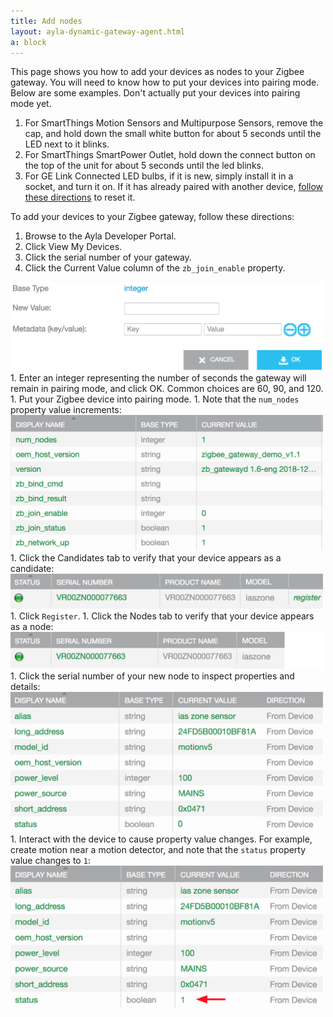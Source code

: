 ```yaml
---
title: Add nodes
layout: ayla-dynamic-gateway-agent.html
a: block
---
```


This page shows you how to add your devices as nodes to your Zigbee gateway. You will need to know how to put your devices into pairing mode. Below are some examples. Don't actually put your devices into pairing mode yet. 

1. For SmartThings Motion Sensors and Multipurpose Sensors, remove the cap, and hold down the small white button for about 5 seconds until the LED next to it blinks.
1. For SmartThings SmartPower Outlet, hold down the connect button on the top of the unit for about 5 seconds until the led blinks.
1. For GE Link Connected LED bulbs, if it is new, simply install it in a socket, and turn it on. If it has already paired with another device, [follow these directions](https://support.smartthings.com/hc/en-us/articles/204833550-GE-Link-LED-Bulb) to reset it.

To add your devices to your Zigbee gateway, follow these directions:

1. Browse to the Ayla Developer Portal.
1. Click View My Devices.
1. Click the serial number of your gateway.
1. Click the Current Value column of the <code>zb_join_enable</code> property.
<img src="property-zb_join_enable.png" width="500">
1. Enter an integer representing the number of seconds the gateway will remain in pairing mode, and click OK. Common choices are 60, 90, and 120.
1. Put your Zigbee device into pairing mode.
1. Note that the <code>num_nodes</code> property value increments:
<img src="gw-properties-001.png" width="500">
1. Click the Candidates tab to verify that your device appears as a candidate:
<img src="candidate.png" width="500">
1. Click <code>Register</code>.
1. Click the Nodes tab to verify that your device appears as a node:
<img src="node.png" width="500">
1. Click the serial number of your new node to inspect properties and details:
<img src="motion-sensor-properties-0.png" width="500">
1. Interact with the device to cause property value changes. For example, create motion near a motion detector, and note that the <code>status</code> property value changes to <code>1</code>:
<img src="motion-sensor-properties-1.png" width="500">
